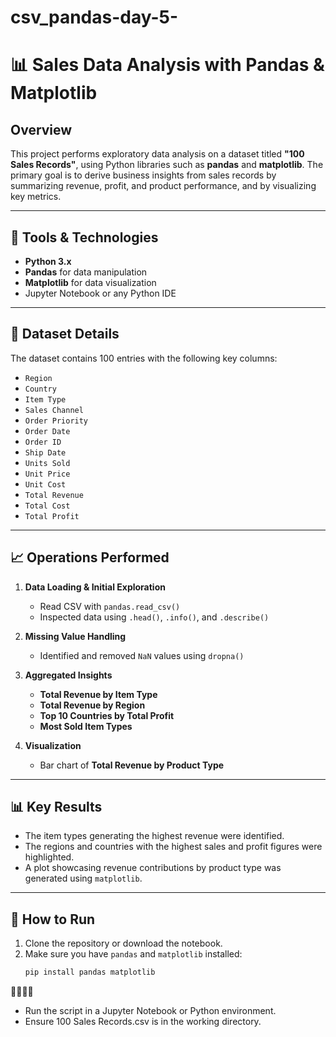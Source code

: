 # csv_pandas-day-5-
# 📊 Sales Data Analysis with Pandas & Matplotlib

## Overview
This project performs exploratory data analysis on a dataset titled **"100 Sales Records"**, using Python libraries such as **pandas** and **matplotlib**. The primary goal is to derive business insights from sales records by summarizing revenue, profit, and product performance, and by visualizing key metrics.

---

## 🔧 Tools & Technologies
- **Python 3.x**
- **Pandas** for data manipulation
- **Matplotlib** for data visualization
- Jupyter Notebook or any Python IDE

---

## 🧪 Dataset Details
The dataset contains 100 entries with the following key columns:

- `Region`
- `Country`
- `Item Type`
- `Sales Channel`
- `Order Priority`
- `Order Date`
- `Order ID`
- `Ship Date`
- `Units Sold`
- `Unit Price`
- `Unit Cost`
- `Total Revenue`
- `Total Cost`
- `Total Profit`

---

## 📈 Operations Performed

1. **Data Loading & Initial Exploration**
   - Read CSV with `pandas.read_csv()`
   - Inspected data using `.head()`, `.info()`, and `.describe()`

2. **Missing Value Handling**
   - Identified and removed `NaN` values using `dropna()`

3. **Aggregated Insights**
   - **Total Revenue by Item Type**
   - **Total Revenue by Region**
   - **Top 10 Countries by Total Profit**
   - **Most Sold Item Types**

4. **Visualization**
   - Bar chart of **Total Revenue by Product Type**

---

## 📊 Key Results
- The item types generating the highest revenue were identified.
- The regions and countries with the highest sales and profit figures were highlighted.
- A plot showcasing revenue contributions by product type was generated using `matplotlib`.

---

## 📁 How to Run
1. Clone the repository or download the notebook.
2. Make sure you have `pandas` and `matplotlib` installed:
   ```bash
   pip install pandas matplotlib


- Run the script in a Jupyter Notebook or Python environment.
- Ensure 100 Sales Records.csv is in the working directory.
